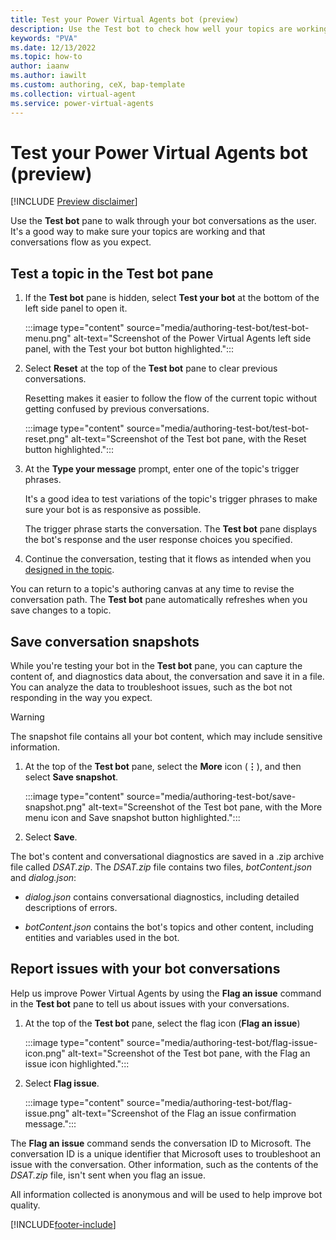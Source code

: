 ```yaml
---
title: Test your Power Virtual Agents bot (preview)
description: Use the Test bot to check how well your topics are working and navigate topic nodes in Power Virtual Agents preview.
keywords: "PVA"
ms.date: 12/13/2022
ms.topic: how-to
author: iaanw
ms.author: iawilt
ms.custom: authoring, ceX, bap-template
ms.collection: virtual-agent
ms.service: power-virtual-agents
---
```


# Test your Power Virtual Agents bot (preview)

[!INCLUDE [Preview disclaimer](includes/public-preview-disclaimer.md)]

Use the **Test bot** pane to walk through your bot conversations as the user. It's a good way to make sure your topics are working and that conversations flow as you expect.

## Test a topic in the Test bot pane

1. If the **Test bot** pane is hidden, select **Test your bot** at the bottom of the left side panel to open it.

   :::image type="content" source="media/authoring-test-bot/test-bot-menu.png" alt-text="Screenshot of the Power Virtual Agents left side panel, with the Test your bot button highlighted.":::

1. Select **Reset** at the top of the **Test bot** pane to clear previous conversations.

    Resetting makes it easier to follow the flow of the current topic without getting confused by previous conversations.

   :::image type="content" source="media/authoring-test-bot/test-bot-reset.png" alt-text="Screenshot of the Test bot pane, with the Reset button highlighted.":::

1. At the **Type your message** prompt, enter one of the topic's trigger phrases.

    It's a good idea to test variations of the topic's trigger phrases to make sure your bot is as responsive as possible.

    The trigger phrase starts the conversation. The **Test bot** pane displays the bot's response and the user response choices you specified.

1. Continue the conversation, testing that it flows as intended when you [designed in the topic](authoring-create-edit-topics.md).

You can return to a topic's authoring canvas at any time to revise the conversation path. The **Test bot** pane automatically refreshes when you save changes to a topic.

## Save conversation snapshots

While you're testing your bot in the **Test bot** pane, you can capture the content of, and diagnostics data about, the conversation and save it in a file. You can analyze the data to troubleshoot issues, such as the bot not responding in the way you expect.

> [!WARNING]
> The snapshot file contains all your bot content, which may include sensitive information.

1. At the top of the **Test bot** pane, select the **More** icon (**&vellip;**), and then select **Save snapshot**.

    :::image type="content" source="media/authoring-test-bot/save-snapshot.png" alt-text="Screenshot of the Test bot pane, with the More menu icon and Save snapshot button highlighted.":::

1. Select **Save**.

The bot's content and conversational diagnostics are saved in a .zip archive file called _DSAT.zip_. The _DSAT.zip_ file contains two files, _botContent.json_ and _dialog.json_:

- _dialog.json_ contains conversational diagnostics, including detailed descriptions of errors.

- _botContent.json_ contains the bot's topics and other content, including entities and variables used in the bot.

## Report issues with your bot conversations

Help us improve Power Virtual Agents by using the **Flag an issue** command in the **Test bot** pane to tell us about issues with your conversations.

1. At the top of the **Test bot** pane, select the flag icon (**Flag an issue**)

    :::image type="content" source="media/authoring-test-bot/flag-issue-icon.png" alt-text="Screenshot of the Test bot pane, with the Flag an issue icon highlighted.":::

1. Select **Flag issue**.

    :::image type="content" source="media/authoring-test-bot/flag-issue.png" alt-text="Screenshot of the Flag an issue confirmation message.":::

The **Flag an issue** command sends the conversation ID to Microsoft. The conversation ID is a unique identifier that Microsoft uses to troubleshoot an issue with the conversation. Other information, such as the contents of the _DSAT.zip_ file, isn't sent when you flag an issue.

All information collected is anonymous and will be used to help improve bot quality.

[!INCLUDE[footer-include](includes/footer-banner.md)]
